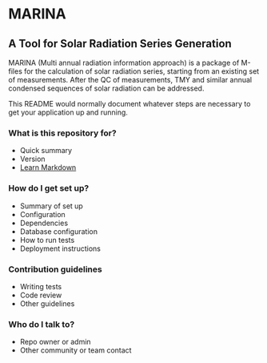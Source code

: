 # MARINA #

A Tool for Solar Radiation Series Generation
--------------------------------------------

MARINA (Multi annual radiation information approach) is a package of M-files for the calculation of solar radiation series, starting from an existing set of measurements. After the QC of measurements, TMY and similar annual condensed sequences of solar radiation can be addressed.

This README would normally document whatever steps are necessary to get your application up and running.

### What is this repository for? ###

* Quick summary
* Version
* [Learn Markdown](https://bitbucket.org/tutorials/markdowndemo)

### How do I get set up? ###

* Summary of set up
* Configuration
* Dependencies
* Database configuration
* How to run tests
* Deployment instructions

### Contribution guidelines ###

* Writing tests
* Code review
* Other guidelines

### Who do I talk to? ###

* Repo owner or admin
* Other community or team contact